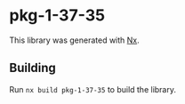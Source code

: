 # pkg-1-37-35

This library was generated with [Nx](https://nx.dev).

## Building

Run `nx build pkg-1-37-35` to build the library.
